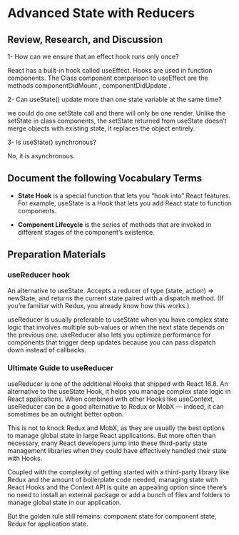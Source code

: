 # Advanced State with Reducers

## Review, Research, and Discussion

1- How can we ensure that an effect hook runs only once?

  React has a built-in hook called useEffect. Hooks are used in function components. The Class component comparison to useEffect are the methods componentDidMount , componentDidUpdate .

2- Can useState() update more than one state variable at the same time?

  we could do one setState call and there will only be one render. Unlike the setState in class components, the setState returned from useState doesn’t merge objects with existing state, it replaces the object entirely.

3- Is useState() synchronous?

  No, it is asynchronous.

## Document the following Vocabulary Terms

- **State Hook** is a special function that lets you “hook into” React features. For example, useState is a Hook that lets you add React state to function components.

- **Component Lifecycle** is the series of methods that are invoked in different stages of the component’s existence.

## Preparation Materials

### useReducer hook

  An alternative to useState. Accepts a reducer of type (state, action) => newState, and returns the current state paired with a dispatch method. (If you’re familiar with Redux, you already know how this works.)

  useReducer is usually preferable to useState when you have complex state logic that involves multiple sub-values or when the next state depends on the previous one. useReducer also lets you optimize performance for components that trigger deep updates because you can pass dispatch down instead of callbacks.

### Ultimate Guide to useReducer

  useReducer is one of the additional Hooks that shipped with React 16.8. An alternative to the useState Hook, it helps you manage complex state logic in React applications. When combined with other Hooks like useContext, useReducer can be a good alternative to Redux or MobX — indeed, it can sometimes be an outright better option.

  This is not to knock Redux and MobX, as they are usually the best options to manage global state in large React applications. But more often than necessary, many React developers jump into these third-party state management libraries when they could have effectively handled their state with Hooks.

  Coupled with the complexity of getting started with a third-party library like Redux and the amount of boilerplate code needed, managing state with React Hooks and the Context API is quite an appealing option since there’s no need to install an external package or add a bunch of files and folders to manage global state in our application.

  But the golden rule still remains: component state for component state, Redux for application state.
  